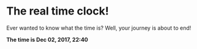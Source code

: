 # The real time clock!

Ever wanted to know what the time is? Well, your journey is about to end!

**The time is Dec 02, 2017, 22:40**